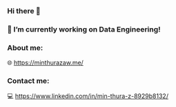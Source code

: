 ### Hi there 👋
### 🔭 I’m currently working on Data Engineering!
### About me: 
:globe_with_meridians: https://minthurazaw.me/

### Contact me:
:computer: https://www.linkedin.com/in/min-thura-z-8929b8132/


<!--
Here are some ideas to get you started:

- 🔭 I’m currently working on ...
- 🌱 I’m currently learning ...
- 👯 I’m looking to collaborate on ...
- 🤔 I’m looking for help with ...
- 💬 Ask me about ...
- 📫 How to reach me: ...
- 😄 Pronouns: ...
- ⚡ Fun fact: ...
-->
